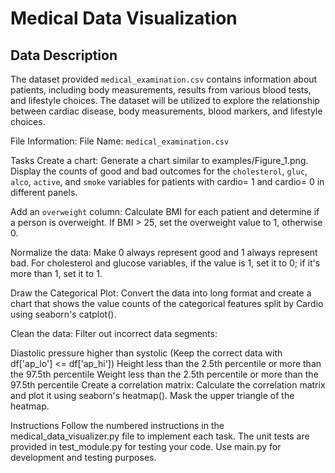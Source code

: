 # Medical Data Visualization
## Data Description
The dataset provided `medical_examination.csv` contains information about patients, including body measurements, results from various blood tests, and lifestyle choices. The dataset will be utilized to explore the relationship between cardiac disease, body measurements, blood markers, and lifestyle choices.

File Information:
File Name: `medical_examination.csv`

Tasks
Create a chart: Generate a chart similar to examples/Figure_1.png. Display the counts of good and bad outcomes for the `cholesterol`, `gluc`, `alco`, `active`, and `smoke` variables for patients with cardio= 1 and cardio= 0 in different panels.

Add an `overweight` column: Calculate BMI for each patient and determine if a person is overweight. If BMI > 25, set the overweight value to 1, otherwise 0.

Normalize the data: Make 0 always represent good and 1 always represent bad. For cholesterol and glucose variables, if the value is 1, set it to 0; if it's more than 1, set it to 1.

Draw the Categorical Plot: Convert the data into long format and create a chart that shows the value counts of the categorical features split by Cardio using seaborn's catplot().

Clean the data: Filter out incorrect data segments:

Diastolic pressure higher than systolic (Keep the correct data with df['ap_lo'] <= df['ap_hi'])
Height less than the 2.5th percentile or more than the 97.5th percentile
Weight less than the 2.5th percentile or more than the 97.5th percentile
Create a correlation matrix: Calculate the correlation matrix and plot it using seaborn's heatmap(). Mask the upper triangle of the heatmap.

Instructions
Follow the numbered instructions in the medical_data_visualizer.py file to implement each task. The unit tests are provided in test_module.py for testing your code. Use main.py for development and testing purposes.
